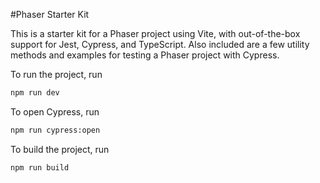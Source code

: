 #Phaser Starter Kit

This is a starter kit for a Phaser project using Vite, with out-of-the-box support for Jest, Cypress, and TypeScript. Also included are a few utility methods and examples for testing a Phaser project with Cypress. 

To run the project, run
```bash
npm run dev
```

To open Cypress, run
```bash
npm run cypress:open
```

To build the project, run
```bash
npm run build
```